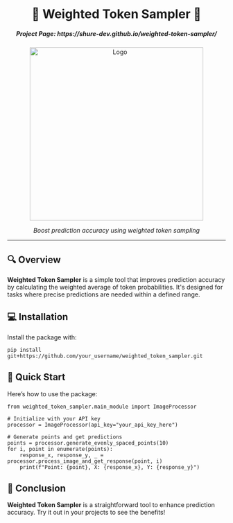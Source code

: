 <h1 align="center">🎯 Weighted Token Sampler 🎯</h1>


<h5 align="center">Project Page: https://shure-dev.github.io/weighted-token-sampler/</h5>

<p align="center">
  <!-- <img src="https://img.freepik.com/premium-vector/abstract-circle-circular-wave-wavy-lines-futuristic-bright-futurism-minimalist-vector-logo-design_216988-1808.jpg" alt="Logo" style="width:200px; height:auto;"> -->
  <img src="images/image.png" alt="Logo" style="width:400px; height:auto;">
<!-- ![alt text](/images/image.png) -->

</p>


<p align="center">
  <em>Boost prediction accuracy using weighted token sampling</em>
  
</p>

<hr>

<h2>🔍 Overview</h2>

<p>
  <strong>Weighted Token Sampler</strong> is a simple tool that improves prediction accuracy by calculating the weighted average of token probabilities. It's designed for tasks where precise predictions are needed within a defined range.
</p>

<h2>💻 Installation</h2>

<p>Install the package with:</p>

<pre><code>pip install git+https://github.com/your_username/weighted_token_sampler.git</code></pre>

<h2>🚀 Quick Start</h2>

<p>Here’s how to use the package:</p>

<pre><code>from weighted_token_sampler.main_module import ImageProcessor

# Initialize with your API key
processor = ImageProcessor(api_key="your_api_key_here")

# Generate points and get predictions
points = processor.generate_evenly_spaced_points(10)
for i, point in enumerate(points):
    response_x, response_y, _ = processor.process_image_and_get_response(point, i)
    print(f"Point: {point}, X: {response_x}, Y: {response_y}")
</code></pre>

<h2>🏁 Conclusion</h2>

<p>
  <strong>Weighted Token Sampler</strong> is a straightforward tool to enhance prediction accuracy. Try it out in your projects to see the benefits!
</p>